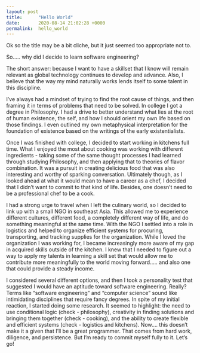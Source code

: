 ```yaml
---
layout: post
title:      "Hello World"
date:       2020-08-14 21:02:28 +0000
permalink:  hello_world
---
```


Ok so the title may be a bit cliche, but it just seemed too appropriate not to. 

So….. why did I decide to learn software engineering?

The short answer: because I want to have a skillset that I know will remain relevant as global technology continues to develop and advance. Also, I believe that the way my mind naturally works lends itself to some talent in this discipline.

I’ve always had a mindset of trying to find the root cause of things, and then framing it in terms of problems that need to be solved. In college I got a degree in Philosophy. I had a drive to better understand what lies at the root of human existence, the self, and how I should orient my own life based on those findings. I even outlined my own metaphysical interpretation for the foundation of existence based on the writings of the early existentialists.

Once I was finished with college, I decided to start working in kitchens full time. What I enjoyed the most about cooking was working with different ingredients - taking some of the same thought processes I had learned through studying Philosophy, and then applying that to theories of flavor combination. It was a pursuit in creating delicious food that was also interesting and worthy of sparking conversation. Ultimately though, as I looked ahead at what it would mean to have a career as a chef, I decided that I didn’t want to commit to that kind of life. Besides, one doesn’t need to be a professional chef to be a cook.

I had a strong urge to travel when I left the culinary world, so I decided to link up with a small NGO in southeast Asia. This allowed me to experience different cultures, different food, a completely different way of life, and do something meaningful at the same time. With the NGO I settled into a role in logistics and helped to organize efficient systems for procuring, transporting, and tracking supplies for the organization. While I loved the organization I was working for, I became increasingly more aware of my gap in acquired skills outside of the kitchen. I knew that I needed to figure out a way to apply my talents in learning a skill set that would allow me to contribute more meaningfully to the world moving forward….. and also one that could provide a steady income.

I considered several different options, and then I took a personality test that suggested I would have an aptitude toward software engineering. Really? Terms like “software engineering” and “computer science” sound like intimidating disciplines that require fancy degrees. In spite of my initial reaction, I started doing some research. It seemed to highlight: the need to use conditional logic (check - philosophy), creativity in finding solutions and bringing them together (check - cooking), and the ability to create flexible and efficient systems (check - logistics and kitchens). Now…. this doesn’t make it a given that I’ll be a great programmer. That comes from hard work, diligence, and persistence. But I’m ready to commit myself fully to it. Let’s go!


